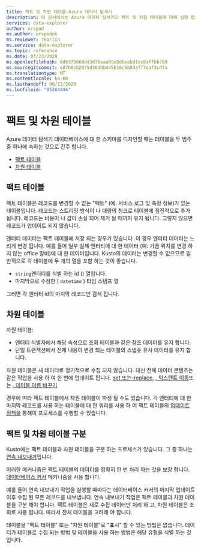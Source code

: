 ```yaml
---
title: 팩트 및 차원 테이블-Azure 데이터 탐색기
description: 이 문서에서는 Azure 데이터 탐색기의 팩트 및 차원 테이블에 대해 설명 합니다.
services: data-explorer
author: orspod
ms.author: orspodek
ms.reviewer: rkarlin
ms.service: data-explorer
ms.topic: reference
ms.date: 03/23/2020
ms.openlocfilehash: 6db37366ddd3d70aaa89c0d6eebd1ec8affbb76d
ms.sourcegitcommit: e87b6cb2075d36dbb445b16c5b83eff7eaf3cdfa
ms.translationtype: MT
ms.contentlocale: ko-KR
ms.lasthandoff: 06/23/2020
ms.locfileid: "85264446"
---
```

# <a name="fact-and-dimension-tables"></a>팩트 및 차원 테이블

Azure 데이터 탐색기 데이터베이스에 대 한 스키마를 디자인할 때는 테이블을 두 범주 중 하나에 속하는 것으로 간주 합니다.
* [팩트 테이블](https://en.wikipedia.org/wiki/Fact_table)
* [차원 테이블](https://en.wikipedia.org/wiki/Dimension_(data_warehouse)#Dimension_table)

## <a name="fact-tables"></a>팩트 테이블
팩트 테이블은 레코드를 변경할 수 없는 "팩트" (예: 서비스 로그 및 측정 정보)가 있는 테이블입니다. 레코드는 스트리밍 방식이 나 대량의 청크로 테이블에 점진적으로 추가 됩니다. 레코드는 비용이 나 값이 손실 되어 제거 될 때까지 유지 됩니다. 그렇지 않으면 레코드가 업데이트 되지 않습니다.

엔터티 데이터는 팩트 테이블에 저장 되는 경우가 있습니다 .이 경우 엔터티 데이터는 느리게 변경 됩니다. 예를 들어 일부 실제 엔터티에 대 한 데이터 (예: 가끔 위치를 변경 하지 않는 office 장비)에 대 한 데이터입니다.
Kusto의 데이터는 변경할 수 없으므로 일반적으로 각 테이블에 두 개의 열을 포함 하는 것이 좋습니다.
* `string`엔터티를 식별 하는 id () 열입니다.
* 마지막으로 수정한 ( `datetime` ) 타임 스탬프 열

그러면 각 엔터티 id의 마지막 레코드만 검색 됩니다.

## <a name="dimension-tables"></a>차원 테이블
차원 테이블:
* 엔터티 식별자에서 해당 속성으로 조회 테이블과 같은 참조 데이터를 유지 합니다.
* 단일 트랜잭션에서 전체 내용이 변경 되는 테이블의 스냅숏 유사 데이터를 유지 합니다.

차원 테이블은 새 데이터로 정기적으로 수집 되지 않습니다. 대신 전체 데이터 콘텐츠는 같은 작업을 사용 하 여 한 번에 업데이트 됩니다. [set 또는-replace](../management/data-ingestion/ingest-from-query.md), [. 익스텐트 이동](../management/extents-commands.md#move-extents)또는 [. 테이블 이름 바꾸기](../management/rename-table-command.md)

경우에 따라 팩트 테이블에서 차원 테이블이 파생 될 수도 있습니다. 각 엔터티에 대 한 마지막 레코드를 사용 하는 테이블에 대 한 쿼리를 사용 하 여 팩트 테이블의 [업데이트 정책을](../management/updatepolicy.md) 통해이 프로세스를 수행할 수 있습니다.

## <a name="differentiate-fact-and-dimension-tables"></a>팩트 및 차원 테이블 구분

Kusto에는 팩트 테이블과 차원 테이블을 구분 하는 프로세스가 있습니다. 그 중 하나는 [연속 내보내기](../management/data-export/continuous-data-export.md)입니다.

이러한 메커니즘은 팩트 테이블의 데이터를 정확히 한 번 처리 하는 것을 보장 합니다. [데이터베이스 커서](../management/databasecursor.md) 메커니즘을 사용 합니다.

예를 들어 연속 내보내기 작업을 실행할 때마다는 데이터베이스 커서의 마지막 업데이트 이후 수집 된 모든 레코드를 내보냅니다. 연속 내보내기 작업은 팩트 테이블과 차원 테이블을 구분 해야 합니다. 팩트 테이블은 새로 수집 데이터만 처리 하 고, 차원 테이블은 조회로 사용 됩니다. 따라서 전체 테이블을 고려해 야 합니다.

테이블을 "팩트 테이블" 또는 "차원 테이블"로 "표시" 할 수 있는 방법은 없습니다.
데이터가 테이블로 수집 되는 방법 및 테이블을 사용 하는 방법은 해당 유형을 식별 하는 것입니다.
